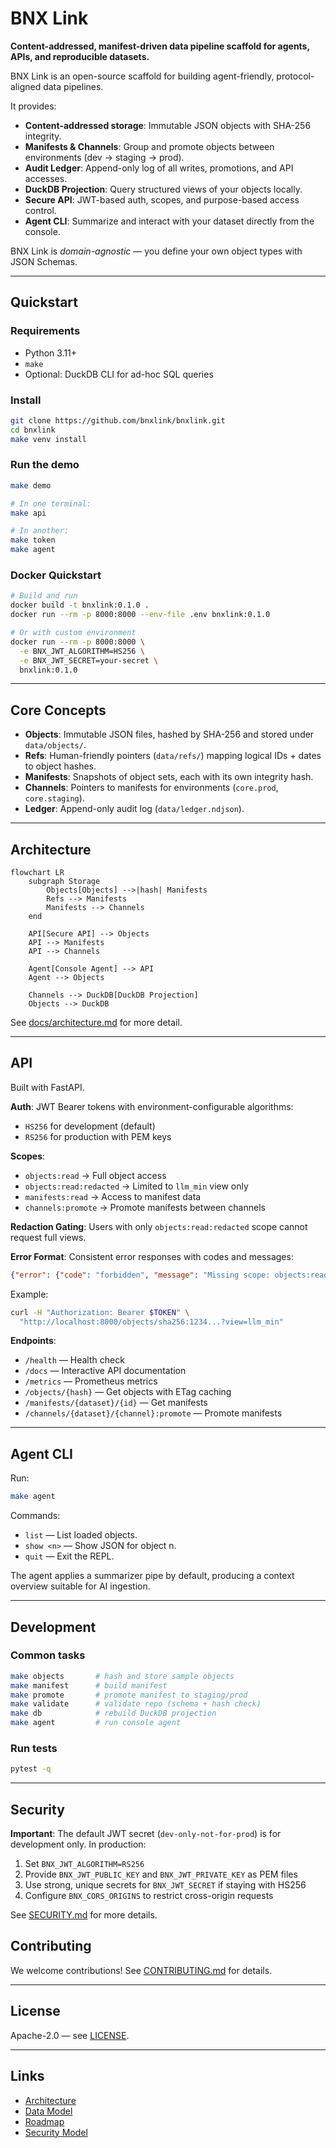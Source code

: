 # BNX Link

**Content-addressed, manifest-driven data pipeline scaffold for agents, APIs, and reproducible datasets.**

BNX Link is an open-source scaffold for building agent-friendly, protocol-aligned data pipelines.

It provides:

- **Content-addressed storage**: Immutable JSON objects with SHA-256 integrity.
- **Manifests & Channels**: Group and promote objects between environments (dev → staging → prod).
- **Audit Ledger**: Append-only log of all writes, promotions, and API accesses.
- **DuckDB Projection**: Query structured views of your objects locally.
- **Secure API**: JWT-based auth, scopes, and purpose-based access control.
- **Agent CLI**: Summarize and interact with your dataset directly from the console.

BNX Link is *domain-agnostic* — you define your own object types with JSON Schemas.

---

## Quickstart

### Requirements
- Python 3.11+
- `make`
- Optional: DuckDB CLI for ad-hoc SQL queries

### Install
```bash
git clone https://github.com/bnxlink/bnxlink.git
cd bnxlink
make venv install
```

### Run the demo
```bash
make demo

# In one terminal:
make api

# In another:
make token
make agent
```

### Docker Quickstart
```bash
# Build and run
docker build -t bnxlink:0.1.0 .
docker run --rm -p 8000:8000 --env-file .env bnxlink:0.1.0

# Or with custom environment
docker run --rm -p 8000:8000 \
  -e BNX_JWT_ALGORITHM=HS256 \
  -e BNX_JWT_SECRET=your-secret \
  bnxlink:0.1.0
```

---

## Core Concepts

- **Objects**: Immutable JSON files, hashed by SHA-256 and stored under `data/objects/`.
- **Refs**: Human-friendly pointers (`data/refs/`) mapping logical IDs + dates to object hashes.
- **Manifests**: Snapshots of object sets, each with its own integrity hash.
- **Channels**: Pointers to manifests for environments (`core.prod`, `core.staging`).
- **Ledger**: Append-only audit log (`data/ledger.ndjson`).

---

## Architecture

```mermaid
flowchart LR
    subgraph Storage
        Objects[Objects] -->|hash| Manifests
        Refs --> Manifests
        Manifests --> Channels
    end

    API[Secure API] --> Objects
    API --> Manifests
    API --> Channels

    Agent[Console Agent] --> API
    Agent --> Objects

    Channels --> DuckDB[DuckDB Projection]
    Objects --> DuckDB
```

See [docs/architecture.md](docs/architecture.md) for more detail.

---

## API

Built with FastAPI.

**Auth**: JWT Bearer tokens with environment-configurable algorithms:
- `HS256` for development (default)
- `RS256` for production with PEM keys

**Scopes**:
- `objects:read` → Full object access
- `objects:read:redacted` → Limited to `llm_min` view only
- `manifests:read` → Access to manifest data
- `channels:promote` → Promote manifests between channels

**Redaction Gating**: Users with only `objects:read:redacted` scope cannot request full views.

**Error Format**: Consistent error responses with codes and messages:
```json
{"error": {"code": "forbidden", "message": "Missing scope: objects:read"}}
```

Example:
```bash
curl -H "Authorization: Bearer $TOKEN" \
  "http://localhost:8000/objects/sha256:1234...?view=llm_min"
```

**Endpoints**:
- `/health` — Health check
- `/docs` — Interactive API documentation
- `/metrics` — Prometheus metrics
- `/objects/{hash}` — Get objects with ETag caching
- `/manifests/{dataset}/{id}` — Get manifests
- `/channels/{dataset}/{channel}:promote` — Promote manifests

---

## Agent CLI

Run:
```bash
make agent
```

Commands:
- `list` — List loaded objects.
- `show <n>` — Show JSON for object n.
- `quit` — Exit the REPL.

The agent applies a summarizer pipe by default, producing a context overview suitable for AI ingestion.

---

## Development

### Common tasks
```bash
make objects       # hash and store sample objects
make manifest      # build manifest
make promote       # promote manifest to staging/prod
make validate      # validate repo (schema + hash check)
make db            # rebuild DuckDB projection
make agent         # run console agent
```

### Run tests
```bash
pytest -q
```

---

## Security

**Important**: The default JWT secret (`dev-only-not-for-prod`) is for development only. In production:

1. Set `BNX_JWT_ALGORITHM=RS256`
2. Provide `BNX_JWT_PUBLIC_KEY` and `BNX_JWT_PRIVATE_KEY` as PEM files
3. Use strong, unique secrets for `BNX_JWT_SECRET` if staying with HS256
4. Configure `BNX_CORS_ORIGINS` to restrict cross-origin requests

See [SECURITY.md](SECURITY.md) for more details.

## Contributing

We welcome contributions! See [CONTRIBUTING.md](CONTRIBUTING.md) for details.

---

## License

Apache-2.0 — see [LICENSE](LICENSE).

---

## Links

- [Architecture](docs/architecture.md)
- [Data Model](docs/data-model.md)
- [Roadmap](docs/roadmap.md)
- [Security Model](docs/security.md)
